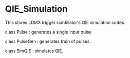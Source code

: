# QIE_Simulation
This stores LDMX trigger scintillator's QIE simulation codes.

class Pulse : generates a single input pulse

class PulseGen : generates train of pulses.

class SimQIE : simulates QIE.
